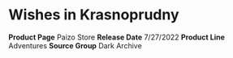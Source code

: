 ﻿---
id: '135'
name: Wishes in Krasnoprudny
rarity: Common
source: null
trait: null
type: Source

---
# Wishes in Krasnoprudny

**Product Page** Paizo Store
**Release Date** 7/27/2022
**Product Line** Adventures
**Source Group** Dark Archive